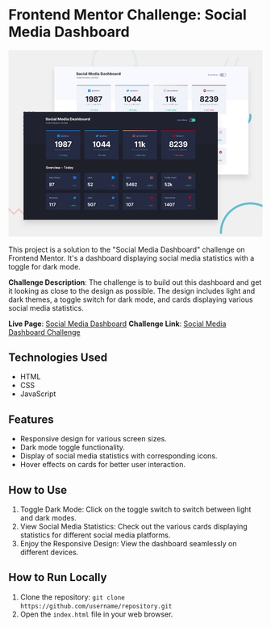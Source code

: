 # Frontend Mentor Challenge: Social Media Dashboard

![Design preview for the Social media dashboard with theme switcher coding challenge](./design/desktop-preview.jpg)


This project is a solution to the "Social Media Dashboard" challenge on Frontend Mentor. It's a dashboard displaying social media statistics with a toggle for dark mode.

**Challenge Description**: The challenge is to build out this dashboard and get it looking as close to the design as possible. The design includes light and dark themes, a toggle switch for dark mode, and cards displaying various social media statistics.

**Live Page**: [Social Media Dashboard]([#](https://anika57.github.io/light-and-dark-mode/)) 
**Challenge Link**: [Social Media Dashboard Challenge](https://www.frontendmentor.io/challenges/social-media-dashboard-with-theme-switcher-6oY8ozp_H) 

## Technologies Used
- HTML
- CSS
- JavaScript

## Features
- Responsive design for various screen sizes.
- Dark mode toggle functionality.
- Display of social media statistics with corresponding icons.
- Hover effects on cards for better user interaction.

## How to Use
1. Toggle Dark Mode: Click on the toggle switch to switch between light and dark modes.
2. View Social Media Statistics: Check out the various cards displaying statistics for different social media platforms.
3. Enjoy the Responsive Design: View the dashboard seamlessly on different devices.

## How to Run Locally
1. Clone the repository: `git clone https://github.com/username/repository.git`
2. Open the `index.html` file in your web browser.
